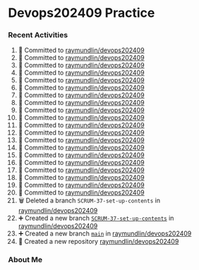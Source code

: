 # Devops202409 Practice

### Recent Activities
<!--START_SECTION:activity-->
1. 📝 Committed to [raymundlin/devops202409](https://github.com/raymundlin/devops202409/commit/0098d2186bce8e2bc660f0b7cdd9f85690bebf0a)
2. 📝 Committed to [raymundlin/devops202409](https://github.com/raymundlin/devops202409/commit/35f0c3c30da3563086ce92eded76784116e840df)
3. 📝 Committed to [raymundlin/devops202409](https://github.com/raymundlin/devops202409/commit/51ab588563c6819851bf72556e68ee5e539437bf)
4. 📝 Committed to [raymundlin/devops202409](https://github.com/raymundlin/devops202409/commit/565b062ec09e111a98a181d62b12a79a5a7b03b4)
5. 📝 Committed to [raymundlin/devops202409](https://github.com/raymundlin/devops202409/commit/58b349228bb80f91835fb7c7a573f503f61baf2b)
6. 📝 Committed to [raymundlin/devops202409](https://github.com/raymundlin/devops202409/commit/488c014c6140aecbfb1a0d74b6a39d8ba2e8f74e)
7. 📝 Committed to [raymundlin/devops202409](https://github.com/raymundlin/devops202409/commit/151bf6615b1b2c822fc79df46d8777bb97f44cdf)
8. 📝 Committed to [raymundlin/devops202409](https://github.com/raymundlin/devops202409/commit/896e39364dde59aa3e858623a1939fa991f8944a)
9. 📝 Committed to [raymundlin/devops202409](https://github.com/raymundlin/devops202409/commit/6b0ceb7c0af360ef08915506cdd8ef6786e5d395)
10. 📝 Committed to [raymundlin/devops202409](https://github.com/raymundlin/devops202409/commit/70834f42049ff0c877660148b0da4dfc40dbed98)
11. 📝 Committed to [raymundlin/devops202409](https://github.com/raymundlin/devops202409/commit/85429f852e01e48162f1d9eb93db8a9e23b15782)
12. 📝 Committed to [raymundlin/devops202409](https://github.com/raymundlin/devops202409/commit/fa4b701f513a2cd1dc7c2c5660385cc494e55b26)
13. 📝 Committed to [raymundlin/devops202409](https://github.com/raymundlin/devops202409/commit/7b228a8a0fbecafef0bb8423ee947f122f690eab)
14. 📝 Committed to [raymundlin/devops202409](https://github.com/raymundlin/devops202409/commit/552c911c986cab716ee4e52fee3bb7d7707b8ec4)
15. 📝 Committed to [raymundlin/devops202409](https://github.com/raymundlin/devops202409/commit/494e082cb9716a2bcbd6e58a65e26d280c4de0f2)
16. 📝 Committed to [raymundlin/devops202409](https://github.com/raymundlin/devops202409/commit/aa20d31d2a7a44ba2d3cccc18dc86126b0a4518a)
17. 📝 Committed to [raymundlin/devops202409](https://github.com/raymundlin/devops202409/commit/8e92fdf4b501c3f5afd00e4588fcf05fe5736bdc)
18. 📝 Committed to [raymundlin/devops202409](https://github.com/raymundlin/devops202409/commit/1d045af0df985df95e14c4c42958d9b0e9d704a4)
19. 📝 Committed to [raymundlin/devops202409](https://github.com/raymundlin/devops202409/commit/03820c37b3fd62593a092b30fa7e6cf2aead7183)
20. 📝 Committed to [raymundlin/devops202409](https://github.com/raymundlin/devops202409/commit/cf2ee3524c3849bb469de0c392443a9f29fc5dfe)
21. 🗑️ Deleted a branch `SCRUM-37-set-up-contents` in [raymundlin/devops202409](https://github.com/raymundlin/devops202409)
22. ➕ Created a new branch [`SCRUM-37-set-up-contents`](https://github.com/raymundlin/devops202409/tree/SCRUM-37-set-up-contents) in [raymundlin/devops202409](https://github.com/raymundlin/devops202409)
23. ➕ Created a new branch [`main`](https://github.com/raymundlin/devops202409/tree/main) in [raymundlin/devops202409](https://github.com/raymundlin/devops202409)
24. 🎉 Created a new repository [raymundlin/devops202409](https://github.com/raymundlin/devops202409)
<!--END_SECTION:activity-->

### About Me
<!-- MYLINKS:START -->
<!-- MYLINKS:END -->
